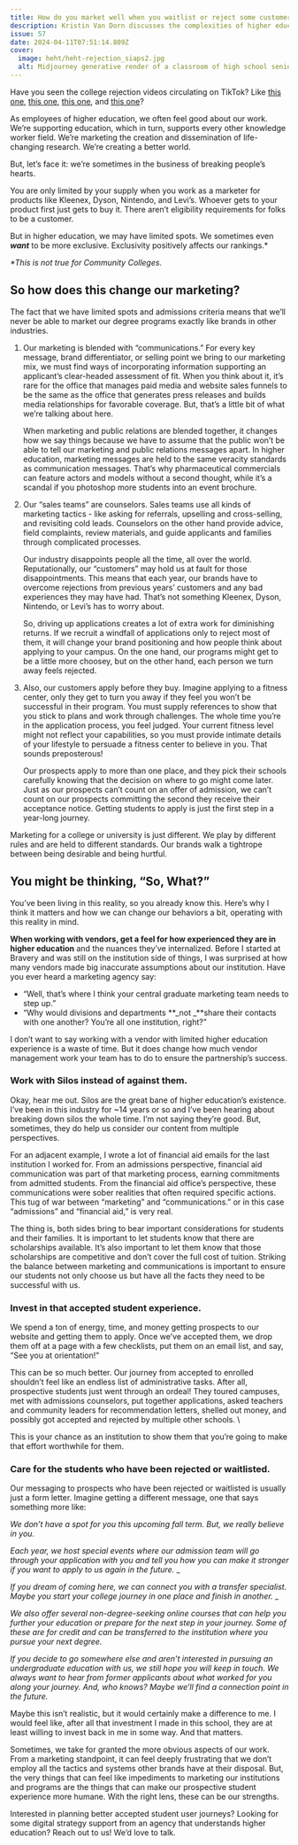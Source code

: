 ```yaml
---
title: How do you market well when you waitlist or reject some customers?
description: Kristin Van Dorn discusses the complexities of higher education marketing, addressing the unique challenges of exclusivity, brand positioning, and customer experience in a sector where rejection is common.
issue: 57
date: 2024-04-11T07:51:14.809Z
cover:
  image: heht/heht-rejection_siaps2.jpg
  alt: Midjourney generative render of a classroom of high school seniors in the 1980s looking sad because they got rejection letters from their colleges.
---
```

Have you seen the college rejection videos circulating on TikTok? Like [this one](https://www.tiktok.com/t/ZTLAqwaTY/), [this one](https://www.tiktok.com/t/ZTLAb2rSm/), [this one](https://www.tiktok.com/t/ZTLAbjhLK/), and [this one](https://www.tiktok.com/t/ZTLAqw8vp/)?

As employees of higher education, we often feel good about our work. We’re supporting education, which in turn, supports every other knowledge worker field. We’re marketing the creation and dissemination of life-changing research. We’re creating a better world.

But, let’s face it: we’re sometimes in the business of breaking people’s hearts.

You are only limited by your supply when you work as a marketer for products like Kleenex, Dyson, Nintendo, and Levi’s. Whoever gets to your product first just gets to buy it. There aren’t eligibility requirements for folks to be a customer.

But in higher education, we may have limited spots. We sometimes even **_want_** to be more exclusive. Exclusivity positively affects our rankings.*

_*This is not true for Community Colleges._

## So how does this change our marketing?

The fact that we have limited spots and admissions criteria means that we’ll never be able to market our degree programs exactly like brands in other industries.

1. Our marketing is blended with “communications.” For every key message, brand differentiator, or selling point we bring to our marketing mix, we must find ways of incorporating information supporting an applicant’s clear-headed assessment of fit. When you think about it, it’s rare for the office that manages paid media and website sales funnels to be the same as the office that generates press releases and builds media relationships for favorable coverage. But, that’s a little bit of what we’re talking about here.

    When marketing and public relations are blended together, it changes how we say things because we have to assume that the public won’t be able to tell our marketing and public relations messages apart. In higher education, marketing messages are held to the same veracity standards as communication messages. That’s why pharmaceutical commercials can feature actors and models without a second thought, while it’s a scandal if you photoshop more students into an event brochure.

2. Our “sales teams” are counselors. Sales teams use all kinds of marketing tactics - like asking for referrals, upselling and cross-selling, and revisiting cold leads. Counselors on the other hand provide advice, field complaints, review materials, and guide applicants and families through complicated processes.

    Our industry disappoints people all the time, all over the world. Reputationally, our “customers” may hold us at fault for those disappointments. This means that each year, our brands have to overcome rejections from previous years’ customers and any bad experiences they may have had. That’s not something Kleenex, Dyson, Nintendo, or Levi’s has to worry about.

    So, driving up applications creates a lot of extra work for diminishing returns. If we recruit a windfall of applications only to reject most of them, it will change your brand positioning and how people think about applying to your campus. On the one hand, our programs might get to be a little more choosey, but on the other hand, each person we turn away feels rejected.

3. Also, our customers apply before they buy. Imagine applying to a fitness center, only they get to turn you away if they feel you won’t be successful in their program. You must supply references to show that you stick to plans and work through challenges. The whole time you’re in the application process, you feel judged. Your current fitness level might not reflect your capabilities, so you must provide intimate details of your lifestyle to persuade a fitness center to believe in you. That sounds preposterous!

    Our prospects apply to more than one place, and they pick their schools carefully knowing that the decision on where to go might come later. Just as our prospects can’t count on an offer of admission, we can’t count on our prospects committing the second they receive their acceptance notice. Getting students to apply is just the first step in a year-long journey.

Marketing for a college or university is just different. We play by different rules and are held to different standards. Our brands walk a tightrope between being desirable and being hurtful.

## You might be thinking, “So, What?”

You’ve been living in this reality, so you already know this. Here’s why I think it matters and how we can change our behaviors a bit, operating with this reality in mind.

**When working with vendors, get a feel for how experienced they are in higher education** and the nuances they’ve internalized. Before I started at Bravery and was still on the institution side of things, I was surprised at how many vendors made big inaccurate assumptions about our institution. Have you ever heard a marketing agency say:

  - “Well, that’s where I think your central graduate marketing team needs to step up.”
  - “Why would divisions and departments **_not _**share their contacts with one another? You’re all one institution, right?”

I don’t want to say working with a vendor with limited higher education experience is a waste of time. But it does change how much vendor management work your team has to do to ensure the partnership’s success.

### Work with Silos instead of against them.

Okay, hear me out. Silos are the great bane of higher education’s existence. I’ve been in this industry for ~14 years or so and I’ve been hearing about breaking down silos the whole time. I’m not saying they’re good. But, sometimes, they do help us consider our content from multiple perspectives.

For an adjacent example, I wrote a lot of financial aid emails for the last institution I worked for. From an admissions perspective, financial aid communication was part of that marketing process, earning commitments from admitted students. From the financial aid office’s perspective, these communications were sober realities that often required specific actions. This tug of war between “marketing” and “communications.” or in this case “admissions” and “financial aid,” is very real.

 The thing is, both sides bring to bear important considerations for students and their families. It is important to let students know that there are scholarships available. It’s also important to let them know that those scholarships are competitive and don’t cover the full cost of tuition. Striking the balance between marketing and communications is important to ensure our students not only choose us but have all the facts they need to be successful with us.

### Invest in that accepted student experience.

We spend a ton of energy, time, and money getting prospects to our website and getting them to apply. Once we’ve accepted them, we drop them off at a page with a few checklists, put them on an email list, and say, “See you at orientation!”

This can be so much better. Our journey from accepted to enrolled shouldn’t feel like an endless list of administrative tasks. After all, prospective students just went through an ordeal! They toured campuses, met with admissions counselors, put together applications, asked teachers and community leaders for recommendation letters, shelled out money, and possibly got accepted and rejected by multiple other schools. \

This is your chance as an institution to show them that you’re going to make that effort worthwhile for them.

### Care for the students who have been rejected or waitlisted.

Our messaging to prospects who have been rejected or waitlisted is usually just a form letter. Imagine getting a different message, one that says something more like:

 _We don’t have a spot for you this upcoming fall term. But, we really believe in you._

 _Each year, we host special events where our admission team will go through your application with you and tell you how you can make it stronger if you want to apply to us again in the future._ _

 _If you dream of coming here, we can connect you with a transfer specialist. Maybe you start your college journey in one place and finish in another._ _

 _We also offer several non-degree-seeking online courses that can help you further your education or prepare for the next step in your journey. Some of these are for credit and can be transferred to the institution where you pursue your next degree._

 _If you decide to go somewhere else and aren’t interested in pursuing an undergraduate education with us, we still hope you will keep in touch. We always want to hear from former applicants about what worked for you along your journey. And, who knows? Maybe we’ll find a connection point in the future._

Maybe this isn’t realistic, but it would certainly make a difference to me. I would feel like, after all that investment I made in this school, they are at least willing to invest back in me in some way. And that matters.

Sometimes, we take for granted the more obvious aspects of our work. From a marketing standpoint, it can feel deeply frustrating that we don’t employ all the tactics and systems other brands have at their disposal. But, the very things that can feel like impediments to marketing our institutions and programs are the things that can make our prospective student experience more humane. With the right lens, these can be our strengths.

Interested in planning better accepted student user journeys? Looking for some digital strategy support from an agency that understands higher education? Reach out to us! We’d love to talk.